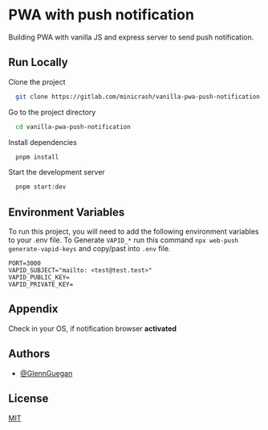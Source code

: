 # PWA with push notification

Building PWA with vanilla JS and express server to send push notification.

## Run Locally

Clone the project

```bash
  git clone https://gitlab.com/minicrash/vanilla-pwa-push-notification.git
```

Go to the project directory

```bash
  cd vanilla-pwa-push-notification
```

Install dependencies

```bash
  pnpm install
```

Start the development server

```bash
  pnpm start:dev
```

## Environment Variables

To run this project, you will need to add the following environment variables to your .env file. To Generate `VAPID_*` run this command `npx web-push generate-vapid-keys` and copy/past into `.env` file.

```
PORT=3000
VAPID_SUBJECT="mailto: <test@test.test>"
VAPID_PUBLIC_KEY=
VAPID_PRIVATE_KEY=
```

## Appendix

Check in your OS, if notification browser **activated**

## Authors

- [@GlennGuegan](https://github.com/GlennGuegan)

## License

[MIT](https://choosealicense.com/licenses/mit/)
